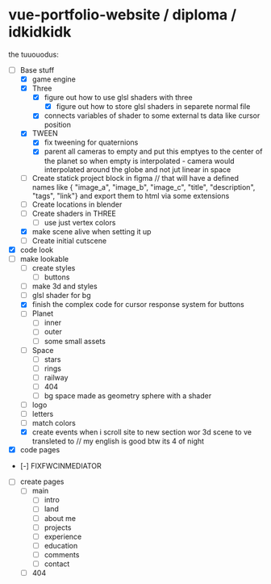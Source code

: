 # vue-portfolio-website / diploma / idkidkidk

the tuuouodus:

- [ ] Base stuff
    - [x] game engine
    - [x] Three
        - [x] figure out how to use glsl shaders with three
           - [x] figure out how to store glsl shaders in separete normal file
        - [x] connects variables of shader to some external ts data like cursor position
    - [x] TWEEN
        - [x] fix tweening for quaternions
        - [x] parent all cameras to empty and put this emptyes to the center of the planet so when empty is interpolated - camera would interpolated around the globe and not jut linear in space
    - [ ] Create statick project block in figma // that will have a defined names like { "image_a", "image_b", "image_c", "title", "description", "tags", "link"} and export them to html via some extensions
    - [ ] Create locations in blender
    - [ ] Create shaders in THREE
       - [ ] use just vertex colors
    - [x] make scene alive when setting it up
    - [ ] Create initial cutscene

- [x] code look
- [ ] make lookable
    - [ ] create styles
        - [ ] buttons
    - [ ] make 3d and styles
    - [ ] glsl shader for bg
    - [x] finish the complex code for cursor response system for buttons
    - [ ] Planet
        - [ ] inner
        - [ ] outer
        - [ ] some small assets
    - [ ] Space
        - [ ] stars
        - [ ] rings
        - [ ] railway
        - [ ] 404
        - [ ] bg space made as geometry sphere with a shader
    - [ ] logo
    - [ ] letters
    - [ ] match colors
    - [x] create events when i scroll site to new section wor 3d scene to ve transleted to // my english is good btw its 4 of night

- [x] code pages
- [-] FIXFWCINMEDIATOR
- [ ] create pages
    - [ ] main
        - [ ] intro
        - [ ] land
        - [ ] about me
        - [ ] projects
        - [ ] experience
        - [ ] education
        - [ ] comments
        - [ ] contact
    - [ ] 404

